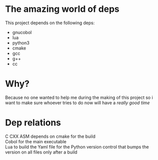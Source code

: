 # The amazing world of deps  
This project depends on the following deps:  
- gnucobol  
- lua  
- python3  
- cmake  
- gcc  
- g++  
- cc  

# Why?  
Because no one wanted to help me during the making of this project so i want to make sure whoever tries to do now will have a *really good time*  

# Dep relations  
C CXX ASM depends on cmake for the build  
Cobol for the main executable  
Lua to build the Yaml file for the Python version control that bumps the version on all files only after a build  
